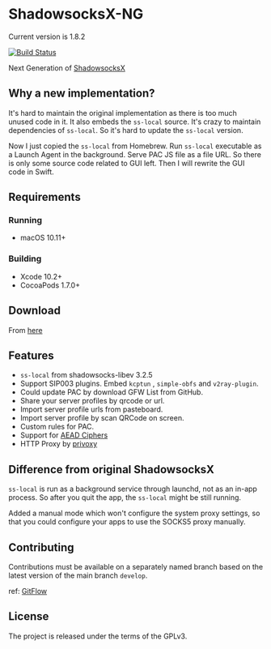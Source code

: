 # ShadowsocksX-NG

Current version is 1.8.2

[![Build Status](https://travis-ci.org/shadowsocks/ShadowsocksX-NG.svg?branch=develop)](https://travis-ci.org/shadowsocks/ShadowsocksX-NG)

Next Generation of [ShadowsocksX](https://github.com/shadowsocks/shadowsocks-iOS)

## Why a new implementation?

It's hard to maintain the original implementation as there is too much unused code in it.
It also embeds the `ss-local` source. It's crazy to maintain dependencies of `ss-local`.
So it's hard to update the `ss-local` version.

Now I just copied the `ss-local` from Homebrew. Run `ss-local` executable as a Launch Agent in the background.
Serve PAC JS file as a file URL. So there is only some source code related to GUI left.
Then I will rewrite the GUI code in Swift.

## Requirements

### Running

- macOS 10.11+

### Building

- Xcode 10.2+
- CocoaPods 1.7.0+

## Download

From [here](https://github.com/shadowsocks/ShadowsocksX-NG/releases/)

## Features

- `ss-local` from shadowsocks-libev 3.2.5
- Support SIP003 plugins. Embed `kcptun` ,  `simple-obfs` and `v2ray-plugin`.
- Could update PAC by download GFW List from GitHub.
- Share your server profiles by qrcode or url.
- Import server profile urls from pasteboard.
- Import server profile by scan QRCode on screen.
- Custom rules for PAC.
- Support for [AEAD Ciphers](https://shadowsocks.org/en/spec/AEAD-Ciphers.html)
- HTTP Proxy by [privoxy](http://www.privoxy.org/)

## Difference from original ShadowsocksX

`ss-local` is run as a background service through launchd, not as an in-app process.
So after you quit the app, the `ss-local` might be still running.

Added a manual mode which won't configure the system proxy settings,
so that you could configure your apps to use the SOCKS5 proxy manually.

## Contributing

Contributions must be available on a separately named branch based on the latest version of the main branch `develop`.

ref: [GitFlow](http://nvie.com/posts/a-successful-git-branching-model/)

## License

The project is released under the terms of the GPLv3.

